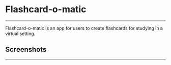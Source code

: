 # Flashcard-o-matic 
---
Flashcard-o-matic is an app for users to create flashcards for studying in a virtual setting.

## Screenshots
---

